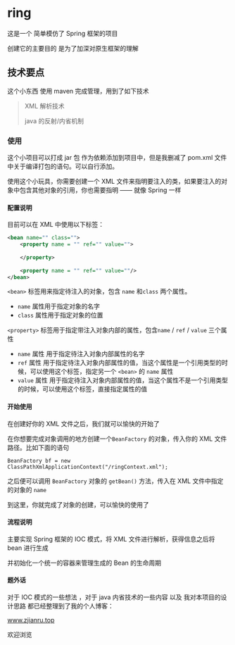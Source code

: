 # ring

这是一个 简单模仿了 Spring 框架的项目

创建它的主要目的  是为了加深对原生框架的理解
## 技术要点
这个小东西  使用 maven 完成管理，用到了如下技术

>
> XML 解析技术
>
> java 的反射/内省机制
>

### 使用

这个小项目可以打成 jar 包 作为依赖添加到项目中，但是我删减了 pom.xml 文件中关于编译打包的语句。可以自行添加。

使用这个小玩具，你需要创建一个 XML 文件来指明要注入的类，如果要注入的对象中包含其他对象的引用，你也需要指明 —— 就像 Spring 一样

#### 配置说明
目前可以在 XML 中使用以下标签：

```xml
<bean name="" class="">
    <property name = "" ref="" value="">
    
    </property>
    
    <property name = "" ref="" value=""/>
</bean>
```

`<bean>` 标签用来指定待注入的对象，包含 `name` 和`class` 两个属性。
- `name` 属性用于指定对象的名字
- `class` 属性用于指定对象的位置

`<property>` 标签用于指定带注入对象内部的属性，包含`name` / `ref` / `value` 三个属性
- `name` 属性 用于指定待注入对象内部属性的名字
- `ref` 属性 用于指定待注入对象内部属性的值，当这个属性是一个引用类型的时候，可以使用这个标签，指定另一个 `<bean>` 的 `name` 属性
- `value` 属性 用于指定待注入对象内部属性的值，当这个属性不是一个引用类型的时候，可以使用这个标签，直接指定属性的值

#### 开始使用

在创建好你的 XML 文件之后，我们就可以愉快的开始了

在你想要完成对象调用的地方创建一个`BeanFactory` 的对象，传入你的 XML 文件路径。比如下面的语句

`BeanFactory bf = new ClassPathXmlApplicationContext("/ringContext.xml");`

之后便可以调用 `BeanFactory` 对象的 `getBean()` 方法，传入在 XML 文件中指定的对象的 `name`

到这里，你就完成了对象的创建，可以愉快的使用了

#### 流程说明
主要实现 Spring 框架的 IOC 模式，将 XML 文件进行解析，获得信息之后将 bean 进行生成

并初始化一个统一的容器来管理生成的 Bean 的生命周期

#### 题外话
对于 IOC 模式的一些想法 ，对于 java 内省技术的一些内容 以及 我对本项目的设计思路 都已经整理到了我的个人博客：

www.zjianru.top

欢迎浏览
